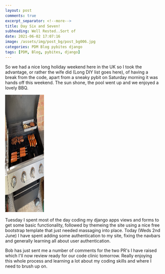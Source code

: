 ```yaml
---
layout: post
comments: true
excerpt_separator: <!--more-->
title: Day Six and Seven!
subheading: Well Rested..Sort of
date: 2021-06-02 17:07:16
image: /assets/img/post_bg/post_bg006.jpg
categories: PDM Blog pybites django
tags: [PDM, Blog, pybites, django]
---
```

So we had a nice long holiday weekend here in the UK so I took the advantage, or rather the wife did (Long DIY list goes here), of having a break from the code, apart from a sneaky pybit on Saturday morning it was hands off <!--more-->
this weekend. The sun shone, the pool went up and we enjoyed a lovely BBQ.

<img src="/assets/img/BBQ.jpg" alt="BBQ" width="25%" height="380"/>

Tuesday I spent most of the day coding my django apps views and forms to get some basic functionality, followed by themeing the site using a nice free bootstrap template that just needed massaging into place. Today (Weds 2nd June) I have spent adding some authentication to my site, fixing the navbars and generally learning all about user authentication. 

Bob has just sent me a number of comments for the two PR's I have raised which I'll now review ready for our code clinic tomorrow. Really enjoying this whole process and learning a lot about my coding skills and where I need to brush up on.

